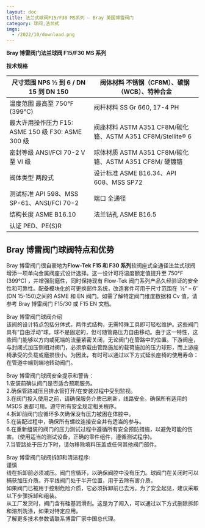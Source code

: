 ```yaml
---
layout: doc
title: 法兰式球阀F15/F30 MS系列 – Bray 美国博雷阀门
category: 球阀,法兰式
imgs:
  - /2022/10/download.png
---
```


**Bray 博雷阀门法兰球阀 F15/F30 MS 系列**

**技术规格**

| 尺寸范围 NPS ½ 到 6 / DN 15 到 DN 150              | 阀体材料 不锈钢（CF8M）、碳钢（WCB）、特种合金             |
| -------------------------------------------------- | ---------------------------------------------------------- |
| 温度范围 最高至 750°F (399°C)                      | 阀杆材料 SS Gr 660, 17-4 PH                                |
| 最大许用操作压力 F15: ASME 150 级 F30: ASME 300 级 | 阀座材料 ASTM A351 CF8M/碳化铬、ASTM A351 CF8M/Stellite® 6 |
| 密封等级 ANSI/FCI 70-2 V 至 VI 级                  | 球体材质 ASTM A351 CF8M/碳化铬、ASTM A351 CF8M/ 硬镀铬     |
| 阀体类型 两段式                                    | 设计标准 ASME B16.34、API 608、MSS SP72                    |
| 测试标准 API 598、MSS SP-61、ANSI/FCI 70-2         | 端口 全通径                                                |
| 结构长度 ASME B16.10                               | 法兰钻孔 ASME B16.5                                        |
| 认证 PED、PE(S)R                                   |                                                            |

## Bray 博雷阀门球阀特点和优势

Bray 博雷阀门很自豪地为**Flow-Tek F15 和 F30 系列**软阀座式全通径法兰式球阀增添一项单向金属阀座式设计选择。这一设计可将温度额定值提升至 750°F (399°C) ，并增强耐磨性，同时保持现有 Flow-Tek 阀门系列产品久经验证的安全性和可靠性。配备模块化的可更换部件系统，改造套件可用于尺寸范围在  ½” – 6″ (DN 15-150)之间的 ASME 和 EN 阀门。如需了解特定阀门维度数据和 Cv 值，请参考 Bray 博雷阀门 F15/30 或 F15 EN 文档。

Bray 博雷阀门球阀介绍  
该阀的设计特点包括分体式，两件式结构，无需特殊工具即可轻松维护。这些阀门具有“自由浮动”球。球不是固定的，但可随管路压力自由移动。由于这一特性，这些阀门能够以方向或死端的流量紧密关闭，无论阀门在管路中的位置。下游阀座，与封闭式加压侧相对阀门，必须承载由管路施加的载荷施加的压力球形，而上游座椅承受的负载或磨损很小。为因此，有时可以通过以下方式延长座椅的使用寿命：在管道中端到端地转动阀门。

Bray 博雷阀门球阀安全提示和警告：  
1.安装前确认阀门是否适合预期服务。  
2.确保管路减压且排水管打开/在安装过程中受到监视。  
3.在阀门投入使用之前，请确保服务介质已刷新，线路安全。确保所有适用的 MSDS 表都可用。遵守所有安全规定相关程序。  
4.拆卸前阀门应循环多次确保没有压力被困在体腔中。  
5.在装配过程中，确保所有螺纹连接安全并有适当的参与。  
6.在重新组装的阀门的压力测试过程中遵循所有安全预防措施，以避免可能的伤害。（使用适当的测试设备，正确的零件组件，遵循测试程序)。  
7.当管路处于压力下时，请勿移除填料压盖或任何其他阀门部件。

Bray 博雷阀门球阀拆卸和清洁程序:  
谨慎  
线在拆卸前必须减压。阀门应循环，以确保阀腔中没有压力。球阀门在关闭时可以捕获加压介质。齐平线阀门处于半开位置，用于去除有害介质。  
如果阀门已被用于控制危险介质，它必须拆卸前已去污。为了安全起见，建议采取以下步骤拆卸和组装。  
从工厂发货时，阀门含有硅基润滑剂。这是为了闯入，可以通过以下方式删除拆卸和溶剂洗涤，如果对特定应用。  
了解更多技术参数请联系博雷厂家中国总代理。
